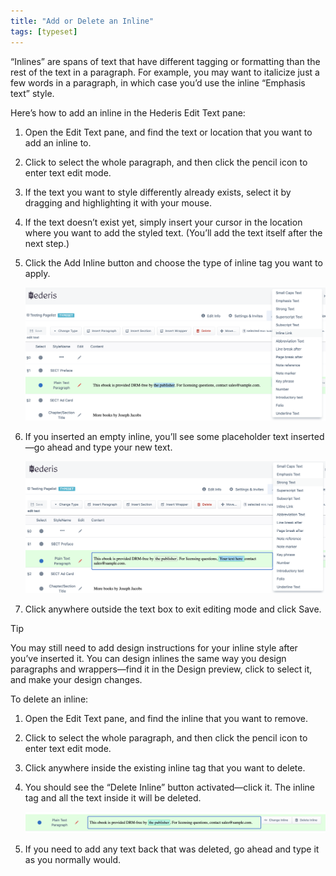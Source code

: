 ```yaml
---
title: "Add or Delete an Inline"
tags: [typeset]
---
```

 
<html><body><section data-type="chapter" class="hsecchapter" data-hederis-type="hsecchapter" id="add-an-inline" data-pi-attrs="id: add-an-inline; data-tags: typeset;" role="doc-chapter" data-tags="typeset" data-author-name=" " data-book-title=" " title="Add or Delete an Inline"><p class="hblkp" data-hederis-type="hblkp" id="pj05Cy0Rd">&#8220;Inlines&#8221; are spans of text that have different tagging or formatting than the rest of the text in a paragraph. For example, you may want to italicize just a few words in a paragraph, in which case you&#8217;d use the inline &#8220;Emphasis text&#8221; style.</p><p class="hblkp" data-hederis-type="hblkp" id="pvHLOVhZU">Here&#8217;s how to add an inline in the Hederis Edit Text pane:</p><ol class="hwprnumlist" data-hederis-type="hwprnumlist" id="pEIqiFbDT"><li class="hblkoli" data-hederis-type="hblkoli" id="liQbUE2iWz"><p class="hblkoli" data-hederis-type="hblklip" id="peRwUqn87">Open the Edit Text pane, and find the text or location that you want to add an inline to.</p></li><li class="hblkoli" data-hederis-type="hblkoli" id="lilIBXT91P"><p class="hblkoli" data-hederis-type="hblklip" id="pfNbYMcgq">Click to select the whole paragraph, and then click the pencil icon to enter text edit mode.</p></li><li class="hblkoli" data-hederis-type="hblkoli" id="liFCAGAUhn"><p class="hblkoli" data-hederis-type="hblklip" id="penlUmyXN">If the text you want to style differently already exists, select it by dragging and highlighting it with your mouse. </p></li><li class="hblkoli" data-hederis-type="hblkoli" id="lithmCzC0A"><p class="hblkoli" data-hederis-type="hblklip" id="pP3LUlliA">If the text doesn&#8217;t exist yet, simply insert your cursor in the location where you want to add the styled text. (You&#8217;ll add the text itself after the next step.)</p></li><li class="hblkoli" data-hederis-type="hblkoli" id="lia6y00Y6q"><p class="hblkoli" data-hederis-type="hblklip" id="pZAtO25ej">Click the Add Inline button and choose the type of inline tag you want to apply.</p><img data-hederis-type="hblkimg" class="hblkimg" id="p3Xt5FEom" src="/images/insertinline1.png" data-img-src="/images/insertinline1.png"/></li><li class="hblkoli" data-hederis-type="hblkoli" id="li8nkAMiT9"><p class="hblkoli" data-hederis-type="hblklip" id="pw7pIhr8t">If you inserted an empty inline, you&#8217;ll see some placeholder text inserted&#8212;go ahead and type your new text.</p><img data-hederis-type="hblkimg" class="hblkimg" id="pbX63VTja" src="/images/insertinline2.png" data-img-src="/images/insertinline2.png"/></li><li class="hblkoli" data-hederis-type="hblkoli" id="liproYNYrT"><p class="hblkoli" data-hederis-type="hblklip" id="pihivDtnU">Click anywhere outside the text box to exit editing mode and click Save.</p></li></ol><div class="hwprbox box" data-hederis-type="hwprbox" id="p1aBaAV71" data-type="sidebar"><p class="hblktype" data-hederis-type="hblktype" id="pFpwcPDWo">Tip</p><p class="hblkp" data-hederis-type="hblkp" id="pXtk4FWP8">You may still need to add design instructions for your inline style after you&#8217;ve inserted it. You can design inlines the same way you design paragraphs and wrappers&#8212;find it in the Design preview, click to select it, and make your design changes.</p></div><p class="hblkp" data-hederis-type="hblkp" id="pRppyfzr5">To delete an inline:</p><ol class="hwprnumlist" data-hederis-type="hwprnumlist" id="pURUprdsc"><li class="hblkoli" data-hederis-type="hblkoli" id="liIBIlJjVg"><p class="hblkoli" data-hederis-type="hblklip" id="pwsXSw6VO">Open the Edit Text pane, and find the inline that you want to remove.</p></li><li class="hblkoli" data-hederis-type="hblkoli" id="liTxm0WjBb"><p class="hblkoli" data-hederis-type="hblklip" id="p64O0aE6g">Click to select the whole paragraph, and then click the pencil icon to enter text edit mode.</p></li><li class="hblkoli" data-hederis-type="hblkoli" id="livgDk5x9s"><p class="hblkoli" data-hederis-type="hblklip" id="pK7NSqADk">Click anywhere inside the existing inline tag that you want to delete. </p></li><li class="hblkoli" data-hederis-type="hblkoli" id="liGX9f630U"><p class="hblkoli" data-hederis-type="hblklip" id="phUOsyxav">You should see the &#8220;Delete Inline&#8221; button activated&#8212;click it. The inline tag and all the text inside it will be deleted.</p><img data-hederis-type="hblkimg" class="hblkimg" id="pCFu24qmE" src="/images/insertinline3.png" data-img-src="/images/insertinline3.png"/></li><li class="hblkoli" data-hederis-type="hblkoli" id="liCKhYBUpN"><p class="hblkoli" data-hederis-type="hblklip" id="pTXfG5bxu">If you need to add any text back that was deleted, go ahead and type it as you normally would.</p></li></ol></section></body></html>
